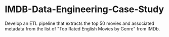 # IMDB-Data-Engineering-Case-Study
Develop an ETL pipeline that extracts the top 50 movies and associated metadata from the list of "Top Rated English Movies by Genre" from IMDb.
